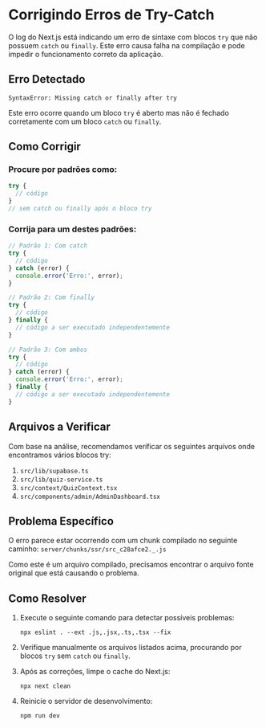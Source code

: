 # Corrigindo Erros de Try-Catch

O log do Next.js está indicando um erro de sintaxe com blocos `try` que não possuem `catch` ou `finally`. Este erro causa falha na compilação e pode impedir o funcionamento correto da aplicação.

## Erro Detectado

```
SyntaxError: Missing catch or finally after try
```

Este erro ocorre quando um bloco `try` é aberto mas não é fechado corretamente com um bloco `catch` ou `finally`.

## Como Corrigir

### Procure por padrões como:

```javascript
try {
  // código
}
// sem catch ou finally após o bloco try
```

### Corrija para um destes padrões:

```javascript
// Padrão 1: Com catch
try {
  // código
} catch (error) {
  console.error('Erro:', error);
}

// Padrão 2: Com finally
try {
  // código
} finally {
  // código a ser executado independentemente
}

// Padrão 3: Com ambos
try {
  // código
} catch (error) {
  console.error('Erro:', error);
} finally {
  // código a ser executado independentemente
}
```

## Arquivos a Verificar

Com base na análise, recomendamos verificar os seguintes arquivos onde encontramos vários blocos try:

1. `src/lib/supabase.ts`
2. `src/lib/quiz-service.ts`
3. `src/context/QuizContext.tsx`
4. `src/components/admin/AdminDashboard.tsx`

## Problema Específico

O erro parece estar ocorrendo com um chunk compilado no seguinte caminho:
`server/chunks/ssr/src_c28afce2._.js`

Como este é um arquivo compilado, precisamos encontrar o arquivo fonte original que está causando o problema.

## Como Resolver

1. Execute o seguinte comando para detectar possíveis problemas:
   ```
   npx eslint . --ext .js,.jsx,.ts,.tsx --fix
   ```

2. Verifique manualmente os arquivos listados acima, procurando por blocos `try` sem `catch` ou `finally`.

3. Após as correções, limpe o cache do Next.js:
   ```
   npx next clean
   ```

4. Reinicie o servidor de desenvolvimento:
   ```
   npm run dev
   ``` 